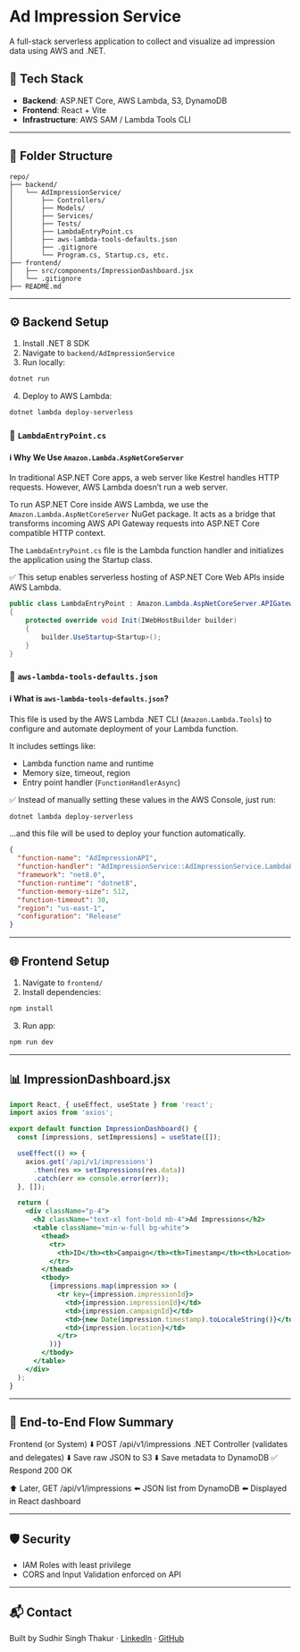 
# Ad Impression Service

A full-stack serverless application to collect and visualize ad impression data using AWS and .NET.

## 🚀 Tech Stack
- **Backend**: ASP.NET Core, AWS Lambda, S3, DynamoDB
- **Frontend**: React + Vite
- **Infrastructure**: AWS SAM / Lambda Tools CLI

---

## 📁 Folder Structure
```
repo/
├── backend/
│   └── AdImpressionService/
│       ├── Controllers/
│       ├── Models/
│       ├── Services/
│       ├── Tests/
│       ├── LambdaEntryPoint.cs
│       ├── aws-lambda-tools-defaults.json
│       ├── .gitignore
│       └── Program.cs, Startup.cs, etc.
├── frontend/
│   ├── src/components/ImpressionDashboard.jsx
│   └── .gitignore
├── README.md
```

---

## ⚙️ Backend Setup
1. Install .NET 8 SDK
2. Navigate to `backend/AdImpressionService`
3. Run locally:
```bash
dotnet run
```
4. Deploy to AWS Lambda:
```bash
dotnet lambda deploy-serverless
```

### 📄 `LambdaEntryPoint.cs`

#### ℹ️ Why We Use `Amazon.Lambda.AspNetCoreServer`
In traditional ASP.NET Core apps, a web server like Kestrel handles HTTP requests. However, AWS Lambda doesn’t run a web server. 

To run ASP.NET Core inside AWS Lambda, we use the `Amazon.Lambda.AspNetCoreServer` NuGet package. It acts as a bridge that transforms incoming AWS API Gateway requests into ASP.NET Core compatible HTTP context.

The `LambdaEntryPoint.cs` file is the Lambda function handler and initializes the application using the Startup class.

✅ This setup enables serverless hosting of ASP.NET Core Web APIs inside AWS Lambda.
```csharp
public class LambdaEntryPoint : Amazon.Lambda.AspNetCoreServer.APIGatewayProxyFunction
{
    protected override void Init(IWebHostBuilder builder)
    {
        builder.UseStartup<Startup>();
    }
}
```

### 📄 `aws-lambda-tools-defaults.json`

#### ℹ️ What is `aws-lambda-tools-defaults.json`?
This file is used by the AWS Lambda .NET CLI (`Amazon.Lambda.Tools`) to configure and automate deployment of your Lambda function.

It includes settings like:
- Lambda function name and runtime
- Memory size, timeout, region
- Entry point handler (`FunctionHandlerAsync`)

✅ Instead of manually setting these values in the AWS Console, just run:
```bash
dotnet lambda deploy-serverless
```
…and this file will be used to deploy your function automatically.
```json
{
  "function-name": "AdImpressionAPI",
  "function-handler": "AdImpressionService::AdImpressionService.LambdaEntryPoint::FunctionHandlerAsync",
  "framework": "net8.0",
  "function-runtime": "dotnet8",
  "function-memory-size": 512,
  "function-timeout": 30,
  "region": "us-east-1",
  "configuration": "Release"
}
```

---

## 🌐 Frontend Setup
1. Navigate to `frontend/`
2. Install dependencies:
```bash
npm install
```
3. Run app:
```bash
npm run dev
```

---

## 📊 ImpressionDashboard.jsx
```jsx
import React, { useEffect, useState } from 'react';
import axios from 'axios';

export default function ImpressionDashboard() {
  const [impressions, setImpressions] = useState([]);

  useEffect(() => {
    axios.get('/api/v1/impressions')
      .then(res => setImpressions(res.data))
      .catch(err => console.error(err));
  }, []);

  return (
    <div className="p-4">
      <h2 className="text-xl font-bold mb-4">Ad Impressions</h2>
      <table className="min-w-full bg-white">
        <thead>
          <tr>
            <th>ID</th><th>Campaign</th><th>Timestamp</th><th>Location</th>
          </tr>
        </thead>
        <tbody>
          {impressions.map(impression => (
            <tr key={impression.impressionId}>
              <td>{impression.impressionId}</td>
              <td>{impression.campaignId}</td>
              <td>{new Date(impression.timestamp).toLocaleString()}</td>
              <td>{impression.location}</td>
            </tr>
          ))}
        </tbody>
      </table>
    </div>
  );
}
```

---

## 🔁 End-to-End Flow Summary
Frontend (or System)
   ⬇️ POST /api/v1/impressions
.NET Controller (validates and delegates)
   ⬇️ Save raw JSON to S3
   ⬇️ Save metadata to DynamoDB
   ✅ Respond 200 OK

⬆️ Later, GET /api/v1/impressions
⬅️ JSON list from DynamoDB
⬅️ Displayed in React dashboard

---

## 🛡 Security
- IAM Roles with least privilege
- CORS and Input Validation enforced on API

---

## 📬 Contact
Built by Sudhir Singh Thakur · [LinkedIn](https://www.linkedin.com/in/sudhir-singh-thakur-55892196/) · [GitHub](https://github.com/SudhirSinghThakur)
